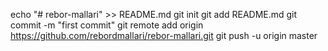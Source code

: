 echo "# rebor-mallari" >> README.md
git init
git add README.md
git commit -m "first commit"
git remote add origin https://github.com/rebordmallari/rebor-mallari.git
git push -u origin master

